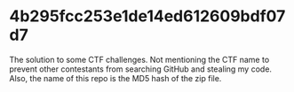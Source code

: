 # 4b295fcc253e1de14ed612609bdf07d7 
 The solution to some CTF challenges.
 Not mentioning the CTF name to prevent other contestants from searching GitHub and stealing my code.
 Also, the name of this repo is the MD5 hash of the zip file.

